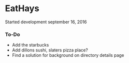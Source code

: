 # EatHays
Started development september 16, 2016

### To-Do

 * Add the starbucks
 * Add dillons sushi, slaters pizza place?
 * Find a solution for background on directory details page
